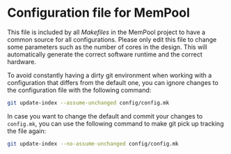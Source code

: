 # Configuration file for MemPool

This file is included by all *Makefiles* in the MemPool project to have a common
source for all configurations. Please only edit this file to change some
parameters such as the number of cores in the design. This will automatically
generate the correct software runtime and the correct hardware.

To avoid constantly having a dirty git environment when working with a
configuration that differs from the default one, you can ignore changes to the
configuration file with the following command:

```bash
git update-index --assume-unchanged config/config.mk
```

In case you want to change the default and commit your changes to `config.mk`,
you can use the following command to make git pick up tracking the file again:

```bash
git update-index --no-assume-unchanged config/config.mk
```
